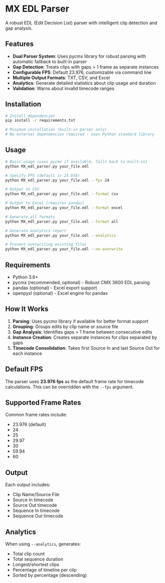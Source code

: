 # MX EDL Parser

A robust EDL (Edit Decision List) parser with intelligent clip detection and gap analysis.

## Features

- **Dual Parser System**: Uses pycmx library for robust parsing with automatic fallback to built-in parser
- **Gap Detection**: Treats clips with gaps > 1 frame as separate instances
- **Configurable FPS**: Default 23.976, customizable via command line
- **Multiple Output Formats**: TXT, CSV, and Excel
- **Analytics**: Generate detailed statistics about clip usage and duration
- **Validation**: Warns about invalid timecode ranges

## Installation

```bash
# Install dependencies
pip install -r requirements.txt

# Minimum installation (built-in parser only)
# No external dependencies required - uses Python standard library
```

## Usage

```bash
# Basic usage (uses pycmx if available, falls back to built-in)
python MX_edl_parser.py your_file.edl

# Specify FPS (default is 23.976)
python MX_edl_parser.py your_file.edl --fps 24

# Output to CSV
python MX_edl_parser.py your_file.edl --format csv

# Output to Excel (requires pandas)
python MX_edl_parser.py your_file.edl --format excel

# Generate all formats
python MX_edl_parser.py your_file.edl --format all

# Generate analytics report
python MX_edl_parser.py your_file.edl --analytics

# Prevent overwriting existing files
python MX_edl_parser.py your_file.edl --no-overwrite
```

## Requirements

- Python 3.6+
- pycmx (recommended, optional) - Robust CMX 3600 EDL parsing
- pandas (optional) - Excel export support
- openpyxl (optional) - Excel engine for pandas

## How It Works

1. **Parsing**: Uses pycmx library if available for better format support
2. **Grouping**: Groups edits by clip name or source file
3. **Gap Analysis**: Identifies gaps > 1 frame between consecutive edits
4. **Instance Creation**: Creates separate instances for clips separated by gaps
5. **Timecode Consolidation**: Takes first Source In and last Source Out for each instance

## Default FPS

The parser uses **23.976 fps** as the default frame rate for timecode calculations. This can be overridden with the `--fps` argument.

## Supported Frame Rates

Common frame rates include:
- 23.976 (default)
- 24
- 25
- 29.97
- 30
- 59.94
- 60

## Output

Each output includes:
- Clip Name/Source File
- Source In timecode
- Source Out timecode
- Sequence In timecode
- Sequence Out timecode

## Analytics

When using `--analytics`, generates:
- Total clip count
- Total sequence duration
- Longest/shortest clips
- Percentage of timeline per clip
- Sorted by percentage (descending)
